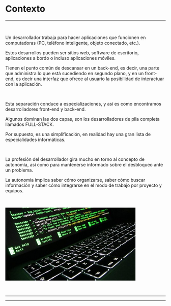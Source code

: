 # **Contexto**

---

<br>

Un desarrollador trabaja para hacer aplicaciones que funcionen en computadoras (PC, teléfono inteligente, objeto conectado, etc.).

Estos desarrollos pueden ser sitios web, software de escritorio, aplicaciones a bordo o incluso aplicaciones móviles.

Tienen el punto común de descansar en un back-end, es decir, una parte que administra lo que está sucediendo en segundo plano, y en un front-end, es decir una interfaz que ofrece al usuario la posibilidad de interactuar con la aplicación.

<br>

Esta separación conduce a especializaciones, y así es como encontramos desarrolladores front-end y back-end.

Algunos dominan las dos capas, son los desarrolladores de pila completa llamados FULL-STACK.

Por supuesto, es una simplificación, en realidad hay una gran lista de especialidades informáticas.

<br>

La profesión del desarrollador gira mucho en torno al concepto de autonomía, así como para mantenerse informado sobre el desbloqueo ante un problema.

La autonomía implica saber cómo organizarse, saber cómo buscar información y saber cómo integrarse en el modo de trabajo por proyecto y equipos.

<br>

![img laptop](../03-Profesion-de-desarrollador/01-Contexto/img/developer.jpg)

<br>

---

---
